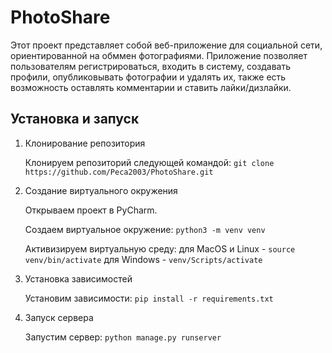 # PhotoShare

Этот проект представляет собой веб-приложение для социальной сети, ориентированной на обммен фотографиями. Приложение позволяет пользователям регистрироваться, входить в систему, создавать профили, опубликовывать фотографии и удалять их, также есть возможность оставлять комментарии и ставить лайки/дизлайки.

## Установка и запуск

1. Клонирование репозитория

   Клонируем репозиторий следующей командой:   `git clone https://github.com/Peca2003/PhotoShare.git`

2. Создание виртуального окружения

   Открываем проект в PyCharm.
  
   Создаем виртуальное окружение:   `python3 -m venv venv`
  
   Активизируем виртуальную среду:
   для MacOS и Linux - `source venv/bin/activate`
   для Windows - `venv/Scripts/activate`

3. Установка зависимостей

   Установим зависимости:   `pip install -r requirements.txt`

4. Запуск сервера

   Запустим сервер:   `python manage.py runserver`
